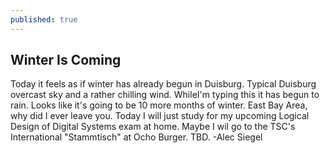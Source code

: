 ```yaml
---
published: true
---
```

## Winter Is Coming
Today it feels as if winter has already begun in Duisburg. Typical Duisburg overcast sky and a rather chilling wind. WhileI'm typing this it has begun to rain. Looks like it's going to be 10 more months of winter. East Bay Area, why did I ever leave you. Today I will just study for my upcoming Logical Design of Digital Systems exam at home. Maybe I wil go to the TSC's International "Stammtisch" at Ocho Burger. TBD.
-Alec Siegel
